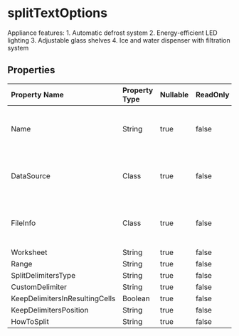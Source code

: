 # **splitTextOptions**

Appliance features: 1. Automatic defrost system 2. Energy-efficient LED lighting 3. Adjustable glass shelves 4. Ice and water dispenser with filtration system 

## **Properties**

| Property Name | Property Type | Nullable |  ReadOnly | DefaultValue | Description | 
| :- | :- | :- |:- |  :- | :- |
|Name|String|true|false |  |The property "Name" is a publicly accessible and overridable property of type string in the class.|
|DataSource|Class|true|false |  |Represents data source.  There are three types of data, they are CloudFileSystem, RequestFiles, HttpUri.|
|FileInfo|Class|true|false |  |Represents file information. Include of filename, filesize, and file content(base64String).|
|Worksheet|String|true|false |  ||
|Range|String|true|false |  ||
|SplitDelimitersType|String|true|false |  ||
|CustomDelimiter|String|true|false |  ||
|KeepDelimitersInResultingCells|Boolean|true|false |  ||
|KeepDelimitersPosition|String|true|false |  ||
|HowToSplit|String|true|false |  ||

